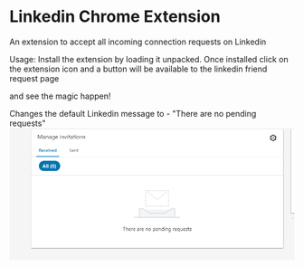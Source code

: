 # Linkedin Chrome Extension
An extension to accept all incoming connection requests on Linkedin

Usage:
Install the extension by loading it unpacked.
Once installed click on the extension icon and a button will be available to the linkedin friend request page

and see the magic happen!

Changes the default Linkedin message to - "There are no pending requests"
![Screenshot](Screenshot1.png)
